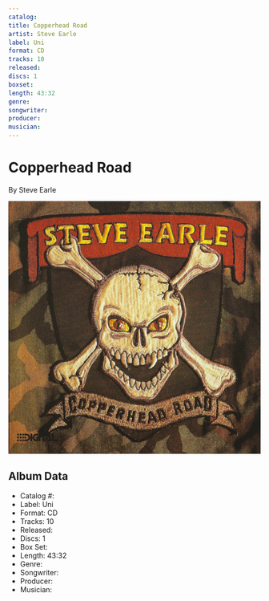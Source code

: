 ```yaml
---
catalog: 
title: Copperhead Road
artist: Steve Earle
label: Uni
format: CD
tracks: 10
released: 
discs: 1
boxset: 
length: 43:32
genre: 
songwriter: 
producer: 
musician: 
---
```


# Copperhead Road

By Steve Earle

![](../../assets/cdcovers/Steve_Earle-Copperhead_Road.png)

## Album Data

- Catalog #: 
- Label: Uni
- Format: CD
- Tracks: 10
- Released: 
- Discs: 1
- Box Set: 
- Length: 43:32
- Genre: 
- Songwriter: 
- Producer: 
- Musician: 

